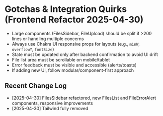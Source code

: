 # Gotchas & Integration Quirks (Frontend Refactor 2025-04-30)

- Large components (FilesSidebar, FileUpload) should be split if >200 lines or handling multiple concerns
- Always use Chakra UI responsive props for layouts (e.g., `minW`, `overflowY`, `fontSize`)
- State must be updated only after backend confirmation to avoid UI drift
- File list area must be scrollable on mobile/tablet
- Error feedback must be visible and accessible (alerts/toasts)
- If adding new UI, follow modular/component-first approach

## Recent Change Log
- [2025-04-30] FilesSidebar refactored, new FilesList and FileErrorAlert components, responsive improvements
- [2025-04-30] Tailwind fully removed
